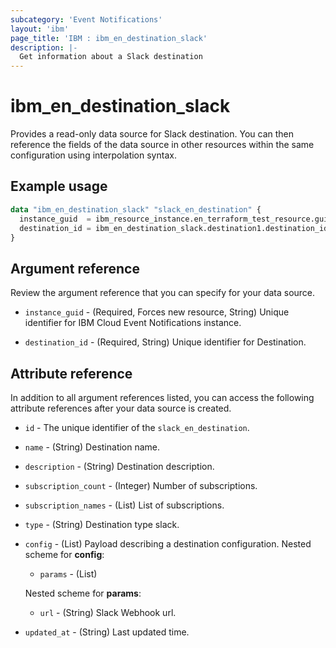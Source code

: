 ```yaml
---
subcategory: 'Event Notifications'
layout: 'ibm'
page_title: 'IBM : ibm_en_destination_slack'
description: |-
  Get information about a Slack destination
---
```


# ibm_en_destination_slack

Provides a read-only data source for Slack destination. You can then reference the fields of the data source in other resources within the same configuration using interpolation syntax.

## Example usage

```terraform
data "ibm_en_destination_slack" "slack_en_destination" {
  instance_guid  = ibm_resource_instance.en_terraform_test_resource.guid
  destination_id = ibm_en_destination_slack.destination1.destination_id
}
```

## Argument reference

Review the argument reference that you can specify for your data source.

- `instance_guid` - (Required, Forces new resource, String) Unique identifier for IBM Cloud Event Notifications instance.

- `destination_id` - (Required, String) Unique identifier for Destination.

## Attribute reference

In addition to all argument references listed, you can access the following attribute references after your data source is created.

- `id` - The unique identifier of the `slack_en_destination`.

- `name` - (String) Destination name.

- `description` - (String) Destination description.

- `subscription_count` - (Integer) Number of subscriptions.

- `subscription_names` - (List) List of subscriptions.

- `type` - (String) Destination type slack.

- `config` - (List) Payload describing a destination configuration.
  Nested scheme for **config**:

  - `params` - (List)

  Nested scheme for **params**:

  - `url` - (String) Slack Webhook url.

- `updated_at` - (String) Last updated time.
